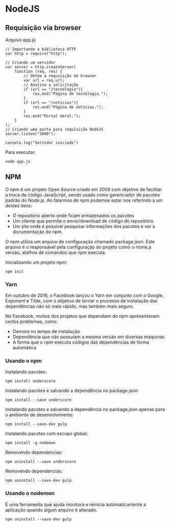 # NodeJS


## Requisição via browser

Arquivo app.js

```
// Importando a biblioteca HTTP
var http = require("http");

// Criando um servidor
var server = http.createServer(
    function (req, res) {
        // Obtem a requisição do browser
        var url = req.url;
        // Analisa a solicitação
        if (url == "/tecnologia"){
            res.end("Página de tecnologia.");     
        }
        if (url == "/noticias"){
            res.end("Página de notícias.");
        }
        res.end("Portal Geral.");
    }
);
// Criando uma porta para requisição NodeJS
server.listen("3000");

console.log("Servidor iniciado")

```

Para executar:

```
node app.js
```


## NPM

O npm é um projeto Open Source criado em 2009 com objetivo de facilitar a troca de código JavaScript, sendo usado como gerenciador de pacotes padrão do Node.js. Ao falarmos de npm podemos estar nos referindo a um destes itens:

- O repositório aberto onde ficam armazenados os pacotes
- Um cliente que permite o envio/download de código do repositório
- Um site onde é possível pesquisar informações dos pacotes e ver a documentação do npm.

O npm utiliza um arquivo de configuração chamado package.json. Este arquivo é o responsável pela configuração do projeto como o nome,a versão, atalhos de comandos que npm executa.

Inicializando um projeto npm:

```
npm init
```


### Yarn

Em outubro de 2016, o Facebook lançou o Yarn em conjunto com o Google, Exponent e Tilde, com o objetivo de tornar o processo de instalação das dependências não só mais rápido, mas também mais seguro.

No Facebook, muitos dos projetos que dependiam do npm apresentavam certos problemas, como:

- Demora no tempo de instalação
- Dependência que não possuíam a mesma versão em diversas máquinas
- A forma que o npm executa códigos das dependências de forma automática


### Usando o npm

Instalando pacotes:

```
npm install underscore
```

Instalando pacotes e salvando a dependência no package.json:

```
npm install --save underscore
```

Instalando pacotes e salvando a dependência no package.json apenas para o ambiente de desenvolvimento:

```
npm install --save-dev gulp
```

Instalando pacotes com escopo global:

```
npm install -g nodemon
```

Removendo dependencias:

```
npm uninstall --save underscore 
```

Removendo dependencias:

```
npm uninstall --save-dev gulp 
```


### Usando o nodemon

É uma ferramenta que ajuda monitora e reinicia automaticamente a aplicação quando algum arquivo é alterado.

```
npm uninstall --save-dev gulp 
```
